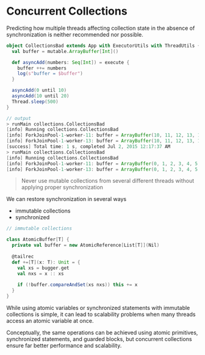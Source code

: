 # Concurrent Collections

Predicting how multiple threads affecting collection state in the absence of synchronization is 
neither recommended nor possible.

```scala
object CollectionsBad extends App with ExecutorUtils with ThreadUtils {
  val buffer = mutable.ArrayBuffer[Int]()

  def asyncAdd(numbers: Seq[Int]) = execute {
    buffer ++= numbers
    log(s"buffer = $buffer")
  }

  asyncAdd(0 until 10)
  asyncAdd(10 until 20)
  Thread.sleep(500)
}

// output
> runMain collections.CollectionsBad
[info] Running collections.CollectionsBad 
[info] ForkJoinPool-1-worker-11: buffer = ArrayBuffer(10, 11, 12, 13, 14, 15, 16, 7, 8, 9)
[info] ForkJoinPool-1-worker-13: buffer = ArrayBuffer(10, 11, 12, 13, 14, 15, 16, 7, 8, 9)
[success] Total time: 1 s, completed Jul 2, 2015 12:17:37 AM
> runMain collections.CollectionsBad
[info] Running collections.CollectionsBad 
[info] ForkJoinPool-1-worker-11: buffer = ArrayBuffer(0, 1, 2, 3, 4, 5, 6, 7, 8, 9)
[info] ForkJoinPool-1-worker-13: buffer = ArrayBuffer(0, 1, 2, 3, 4, 5, 6, 7, 8, 9)
```

> Never use mutable collections from several different threads without applying proper synchronization

We can restore synchronization in several ways

- immutable collections
- synchronized

```scala
// immutable collections

class AtomicBuffer[T] {
  private val buffer = new AtomicReference[List[T]](Nil) 
  
  @tailrec
  def +=[T](x: T): Unit = {
    val xs = bugger.get
    val nxs = x :: xs
    
    if (!buffer.compareAndSet(xs nxs)) this += x
  }
}
```

While using atomic variables or synchronized statements with immutable collections is simple, 
it can lead to scalability problems when many threads access an atomic variable at once.

Conceptually, the same operations can be achieved using atomic primitives, synchronized statements, and guarded blocks, 
but concurrent collections ensure far better performance and scalability.
 
 




